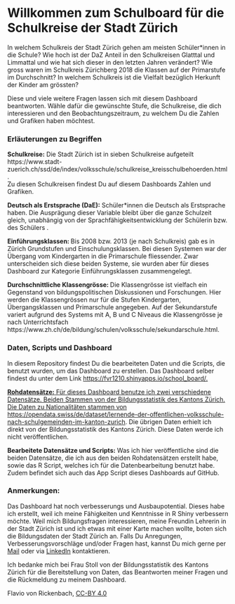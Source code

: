 <h1>Willkommen zum Schulboard f&uuml;r die Schulkreise der Stadt Z&uuml;rich</h1>
<p>In welchem Schulkreis der Stadt Zürich gehen am meisten Sch&uuml;ler*innen in die Schule? Wie hoch ist der DaZ Anteil in den Schulkreisen Glatttal und Limmattal und wie hat sich dieser in den letzten Jahren ver&auml;ndert? Wie gross waren im Schulkreis Z&uuml;richberg 2018 die Klassen auf der Primarstufe im Durchschnitt? In welchem Schulkreis ist die Vielfalt bez&uuml;glich Herkunft der Kinder am gr&ouml;ssten?</p>
<p>Diese und viele weitere Fragen lassen sich mit diesem Dashboard beantworten. W&auml;hle daf&uuml;r die gew&uuml;nschte Stufe, die Schulkreise, die dich interessieren und den Beobachtungszeitraum, zu welchem Du die Zahlen und Grafiken haben m&ouml;chtest.</p>
<h3>Erl&auml;uterungen zu Begriffen</h3>
<p><strong>Schulkreise:</strong> Die Stadt Z&uuml;rich ist in sieben Schulkreise aufgeteilt https://www.stadt-zuerich.ch/ssd/de/index/volksschule/schulkreise_kreisschulbehoerden.html. <br /> Zu diesen Schulkreisen findest Du auf diesem Dashboards Zahlen und Grafiken.</p>
<p><strong>Deutsch als Erstsprache (DaE):</strong> Sch&uuml;ler*innen die Deutsch als Erstsprache haben. Die Ausprägung dieser Variable bleibt &uuml;ber die ganze Schulzeit gleich, unabh&auml;ngig von der Sprachf&auml;higkeitsentwicklung der Sch&uuml;lerin bzw. des Sch&uuml;lers .</p>
<p><strong>Einf&uuml;hrungsklassen: </strong>Bis 2008 bzw. 2013 (je nach Schulkreis) gab es in Z&uuml;rich Grundstufen und Einschulungsklassen. Bei diesen Systemen war der &Uuml;bergang vom Kindergarten in die Primarschule fliessender. Zwar unterscheiden sich diese beiden Systeme, sie wurden aber f&uuml;r dieses Dashboard zur Kategorie Einf&uuml;hrungsklassen zusammengelegt.</p>
<p><strong>Durchschnittliche Klassengrösse: </strong>Die Klassengrösse ist vielfach ein Gegenstand von bildungspolitischen Diskussionen und Forschungen. Hier werden die Klassengrössen nur für die Stufen Kindergarten, Übergangsklassen und Primarschule angegeben. Auf der Sekundarstufe variert aufgrund des Systems mit A, B und C Niveaus die Klassengrösse je nach Unterrichtsfach https://www.zh.ch/de/bildung/schulen/volksschule/sekundarschule.html.</p>
<h3>Daten, Scripts und Dashboard</h3>
<p>In diesem Repository findest Du die bearbeiteten Daten und die Scripts, die benutzt wurden, um das Dashboard zu erstellen. Das Dashboard selber findest du unter dem Link <a href="https://fvr1210.shinyapps.io/school_board/">https://fvr1210.shinyapps.io/school_board/.</p>
<p><strong>Rohdatens&auml;tze:</strong> F&uuml;r dieses Dashboard benutze ich zwei verschiedene Datensätze. Beiden Stammen von der Bildungsstatistik des Kantons Zürich. Die Daten zu Nationalit&auml;ten stammen von <a href="https://opendata.swiss/de/dataset/lernende-der-offentlichen-volksschule-nach-schulgemeinden-im-kanton-zurich">https://opendata.swiss/de/dataset/lernende-der-offentlichen-volksschule-nach-schulgemeinden-im-kanton-zurich</a>. Die &uuml;brigen Daten erhielt ich direkt von der Bildungsstatistik des Kantons Z&uuml;rich. Diese Daten werde ich nicht ver&ouml;ffentlichen.</p>
<p><strong>Bearbeitete Datens&auml;tze und Scripts:</strong> Was ich hier ver&ouml;ffentliche sind die beiden Datens&auml;tze, die ich aus den beiden Rohdatens&auml;tzen erstellt habe, sowie das R Script, welches ich f&uuml;r die Datenbearbeitung benutzt habe. Zudem befindet sich auch das App Script dieses Dashboards auf GitHub.</p>
<h3>Anmerkungen:</h3>
<p>Das Dashboard hat noch verbesserungs und Ausbaupotential. Dieses habe ich erstellt, weil ich meine F&auml;higkeiten und Kenntnisse in R Shiny verbessern möchte. Weil mich Bildungsfragen interessieren, meine Freundin Lehrerin in der Stadt Zürich ist und ich etwas mit einer Karte machen wollte, boten sich die Bildungsdaten der Stadt Zürich an. Falls Du Anregungen, Verbesserungsvorschl&auml;ge und/oder Fragen hast, kannst Du mich gerne per <a href="mailto:%20flavio_von_rickenbach@hotmail.com">Mail</a> oder via <a href="http://www.linkedin.com/in/flavio-von-rickenbach-12103b">LinkedIn</a> kontaktieren.</p>
<p>Ich bedanke mich bei Frau Stoll von der Bildungsstatistik des Kantons Zürich für die Bereitstellung von Daten, das Beantworten meiner Fragen und die Rückmeldung zu meinem Dashboard.</p>
<p>Flavio von Rickenbach, <a href="https://creativecommons.org/licenses/by/4.0/deed.de">CC-BY 4.0</a></p>